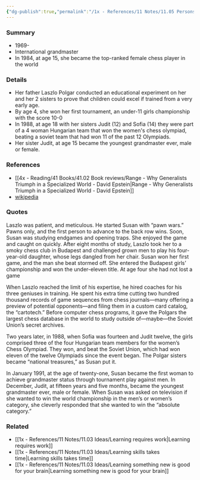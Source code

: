 ```yaml
---
{"dg-publish":true,"permalink":"/1x - References/11 Notes/11.05 Persons/Susan Polgar/","title":"Susan Polgar","created":"2024-01-20T21:35:30.000+03:00","updated":"2024-02-14T20:18:18.039+03:00"}
---
```



### Summary
- 1969-
- International grandmaster
- In 1984, at age 15, she became the top-ranked female chess player in the world

### Details
- Her father Laszlo Polgar conducted an educational experiment on her and her 2 sisters to prove that children could excel if trained from a very early age.
- By age 4, she won her first tournament, an under-11 girls championship with the score 10-0
- In 1988, at age 18 with her sisters Judit (12) and Sofia (14) they were part of a 4 woman Hungarian team that won the women's chess olympiad, beating a soviet team that had won 11 of the past 12 Olympiads.
- Her sister Judit, at age 15 became the youngest grandmaster ever, male or female.

### References
- [[4x - Reading/41 Books/41.02 Book reviews/Range - Why Generalists Triumph in a Specialized World - David Epstein\|Range - Why Generalists Triumph in a Specialized World - David Epstein]]
- [wikipedia](https://en.wikipedia.org/wiki/Susan_Polgar)

### Quotes
Laszlo was patient, and meticulous. He started Susan with “pawn wars.” Pawns only, and the first person to advance to the back row wins. Soon, Susan was studying endgames and opening traps. She enjoyed the game and caught on quickly. After eight months of study, Laszlo took her to a smoky chess club in Budapest and challenged grown men to play his four-year-old daughter, whose legs dangled from her chair. Susan won her first game, and the man she beat stormed off. She entered the Budapest girls’ championship and won the under-eleven title. At age four she had not lost a game

When Laszlo reached the limit of his expertise, he hired coaches for his three geniuses in training. He spent his extra time cutting two hundred thousand records of game sequences from chess journals—many offering a preview of potential opponents—and filing them in a custom card catalog, the “cartotech.” Before computer chess programs, it gave the Polgars the largest chess database in the world to study outside of—maybe—the Soviet Union’s secret archives.

Two years later, in 1988, when Sofia was fourteen and Judit twelve, the girls comprised three of the four Hungarian team members for the women’s Chess Olympiad. They won, and beat the Soviet Union, which had won eleven of the twelve Olympiads since the event began. The Polgar sisters became “national treasures,” as Susan put it.

In January 1991, at the age of twenty-one, Susan became the first woman to achieve grandmaster status through tournament play against men. In December, Judit, at fifteen years and five months, became the youngest grandmaster ever, male or female. When Susan was asked on television if she wanted to win the world championship in the men’s or women’s category, she cleverly responded that she wanted to win the “absolute category.”


### Related
- [[1x - References/11 Notes/11.03 Ideas/Learning requires work\|Learning requires work]]
- [[1x - References/11 Notes/11.03 Ideas/Learning skills takes time\|Learning skills takes time]]
- [[1x - References/11 Notes/11.03 Ideas/Learning something new is good for your brain\|Learning something new is good for your brain]]